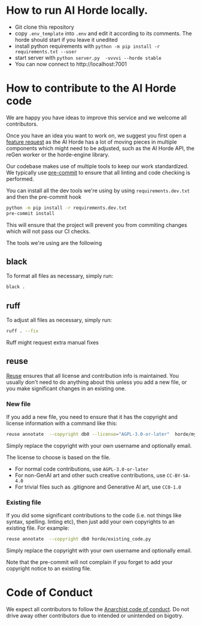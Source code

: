 <!--
SPDX-FileCopyrightText: 2022 Konstantinos Thoukydidis <mail@dbzer0.com>

SPDX-License-Identifier: AGPL-3.0-or-later
-->

# How to run AI Horde locally.

* Git clone this repository
* copy `.env_template` into `.env` and edit it according to its comments. The horde should start if you leave it unedited
* install python requirements with `python -m pip install -r requirements.txt --user`
* start server with `python server.py  -vvvvi --horde stable`
* You can now connect to http://localhost:7001

# How to contribute to the AI Horde code

We are happy you have ideas to improve this service and we welcome all contributors.

Once you have an idea you want to work on, we suggest you first open a [feature request](https://github.com/orgs/Haidra-Org/projects/14) as the AI Horde has a lot of moving pieces in multiple components which might need to be adjusted, such as the AI Horde API, the reGen worker or the horde-engine library.

Our codebase makes use of multiple tools to keep our work standardized. We typically use [pre-commit](https://pre-commit.com/) to ensure that all linting and code checking is performed.

You can install all the dev tools we're using by using `requirements.dev.txt` and then the pre-commit hook

```bash
python -m pip install -r requirements.dev.txt
pre-commit install
```

This will ensure that the project will prevent you from commiting changes which will not pass our CI checks.

The tools we're using are the following

## black

To format all files as necessary, simply run:

```bash
black .
```

## ruff

To adjust all files as necessary, simply run:


```bash
ruff . --fix
```

Ruff might request extra manual fixes

## reuse

[Reuse](https://reuse.software/) ensures that all license and contribution info is maintained. You usually don't need to do anything about this unless you add a new file, or you make significant changes in an existing one.


### New file

If you add a new file, you need to ensure that it has the copyright and license information with a command like this:

```bash
reuse annotate  --copyright db0 --license="AGPL-3.0-or-later"  horde/my_new_code.py
```

Simply replace the copyright with your own username and optionally email.

The license to choose is based on the file.

* For normal code contributions, use `AGPL-3.0-or-later`
* For non-GenAI art and other such creative contributions, use `CC-BY-SA-4.0`
* For trivial files such as .gitignore and Generative AI art, use `CC0-1.0`

### Existing file

If you did some significant contributions to the code (i.e. not things like syntax, spelling. linting etc), then just add your own copyrights to an existing file. For example:

```bash
reuse annotate  --copyright db0 horde/existing_code.py
```

Simply replace the copyright with your own username and optionally email.

Note that the pre-commit will not complain if you forget to add your copyright notice to an existing file.

# Code of Conduct

We expect all contributors to follow the [Anarchist code of conduct](https://wiki.dbzer0.com/the-anarchist-code-of-conduct/). Do not drive away other contributors due to intended or unintended on bigotry.